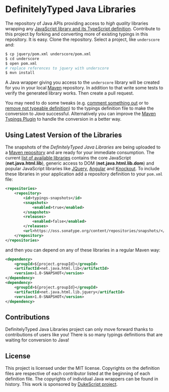 # DefinitelyTyped Java Libraries

<!--
[![Build Status](https://travis-ci.org/DefinitelyTyped/DefinitelyTyped.png?branch=master)](https://travis-ci.org/DefinitelyTyped/DefinitelyTyped)

[![Join the chat at https://gitter.im/borisyankov/DefinitelyTyped](https://badges.gitter.im/Join%20Chat.svg)](https://gitter.im/borisyankov/DefinitelyTyped?utm_source=badge&utm_medium=badge&utm_campaign=pr-badge&utm_content=badge)
-->

The repository of Java APIs providing access to *high quality* libraries wrapping any [JavaScript library and its TypeScript definition](https://github.com/DefinitelyTyped/DefinitelyTyped). Contribute to this project by forking and converting more of existing typings in this repository. It is easy. Clone the repository. Select a project, like `underscore` and:

```bash
$ cp jquery/pom.xml underscore/pom.xml
$ cd underscore
$ open pom.xml
# replace references to jquery with underscore
$ mvn install
```

A Java wrapper giving you access to the `underscore` library will be created for you in your local [Maven](http://maven.apache.org) repository. In addition to that write some tests to verify the generated
library works. Then create a pull request.

You may need to do some tweaks (e.g. [comment something out](https://github.com/dukescript/maven-typings-plugin/commit/c5b6a2121f3ad069973a118c96e72ff5268298f9)
or to [remove not typeable definition](https://github.com/dukescript/maven-typings-plugin/commit/19c15abd88dd1b50b087e46f5c9e929be666a6c0))
to the typings definition file to make the conversion to *Java* successful.
Alternatively you can improve the [Maven Typings Plugin](https://github.com/dukescript/maven-typings-plugin)
to handle the conversion in a better way.

## Using Latest Version of the Libraries

The snapshots of the *DefinitelyTyped Java Libraries* are being uploaded to
a [Maven repository](https://oss.sonatype.org/content/repositories/snapshots/) and are ready for your immediate consumption.
The current [list of available libraries](https://oss.sonatype.org/content/repositories/snapshots/com/dukescript/libraries/)
contains the core JavaScript (**net.java.html.lib**), generic access to DOM (**net.java.html.lib.dom**)
and popular JavaScript libraries like [JQuery](https://oss.sonatype.org/content/repositories/snapshots/com/dukescript/libraries/net.java.html.lib.jquery/),
[Angular](https://oss.sonatype.org/content/repositories/snapshots/com/dukescript/libraries/net.java.html.lib.angular/)
and [Knockout](https://oss.sonatype.org/content/repositories/snapshots/com/dukescript/libraries/net.java.html.lib.ko/).
To include these libraries in your application add a repository definition to
your `pom.xml` file:

```xml
<repositories>
    <repository>
        <id>typings-snapshots</id>
        <snapshots>
            <enabled>true</enabled>
        </snapshots>
        <releases>
            <enabled>false</enabled>
        </releases>
        <url>https://oss.sonatype.org/content/repositories/snapshots/</url>
    </repository>
</repositories>
```

and then you can depend on any of these libraries in a regular Maven way:

```xml
<dependency>
    <groupId>${project.groupId}</groupId>
    <artifactId>net.java.html.lib</artifactId>
    <version>1.0-SNAPSHOT</version>
</dependency>
<dependency>
    <groupId>${project.groupId}</groupId>
    <artifactId>net.java.html.lib.jquery</artifactId>
    <version>1.0-SNAPSHOT</version>
</dependency>
```

## Contributions

DefinitelyTyped Java Libraries project can only move forward
thanks to contributions of users like you!
There is so many typings definitions that are waiting for conversion to Java!

## License

This project is licensed under the MIT license.
Copyrights on the definition files are respective of each contributor listed
at the beginning of each definition file.
The copyrights of individual Java wrappers can be found in history.
This work is sponsored by [DukeScript project](http://dukescript.com).
